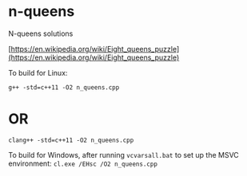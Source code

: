 # n-queens
N-queens solutions

[https://en.wikipedia.org/wiki/Eight_queens_puzzle](https://en.wikipedia.org/wiki/Eight_queens_puzzle)

To build for Linux:

`g++ -std=c++11 -O2 n_queens.cpp`
# OR
`clang++ -std=c++11 -O2 n_queens.cpp`

To build for Windows, after running `vcvarsall.bat` to set up the MSVC environment:
`cl.exe /EHsc /O2 n_queens.cpp`

